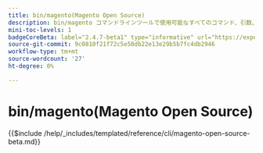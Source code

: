 ```yaml
---
title: bin/magento(Magento Open Source)
description: bin/magento コマンドラインツールで使用可能なすべてのコマンド、引数、Magento Open Sourceについて説明します。
mini-toc-levels: 1
badgeCoreBeta: label="2.4.7-beta1" type="informative" url="https://experienceleague.adobe.com/docs/commerce-operations/release/notes/magento-open-source/2-4-7.html"
source-git-commit: 9c0810f21f72c5e50db22e13e29b5b7fc4db2946
workflow-type: tm+mt
source-wordcount: '27'
ht-degree: 0%

---
```


# bin/magento(Magento Open Source)

{{$include /help/_includes/templated/reference/cli/magento-open-source-beta.md}}
